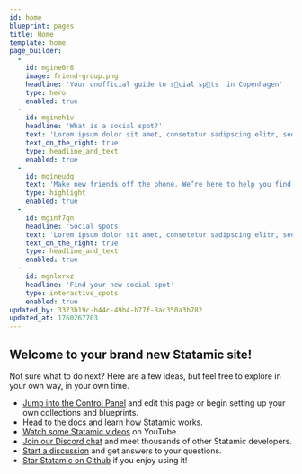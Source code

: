 ```yaml
---
id: home
blueprint: pages
title: Home
template: home
page_builder:
  -
    id: mgine0r8
    image: friend-group.png
    headline: 'Your unofficial guide to s👀cial sp👀ts  in Copenhagen'
    type: hero
    enabled: true
  -
    id: mgineh1v
    headline: 'What is a social spot?'
    text: 'Lorem ipsum dolor sit amet, consetetur sadipscing elitr, sed diam nonumy eirmod tempor invidunt ut labore et dolore magna aliquyam erat, sed diam voluptua. At vero eos et accusam et justo duo dolores et ea rebum. Stet clita kasd gubergren, no sea takimata sanctus est Lorem ipsum dolor sit amet.'
    text_on_the_right: true
    type: headline_and_text
    enabled: true
  -
    id: mgineudg
    text: 'Make new friends off the phone. We’re here to help you find your social spot.'
    type: highlight
    enabled: true
  -
    id: mginf7qn
    headline: 'Social spots'
    text: 'Lorem ipsum dolor sit amet, consetetur sadipscing elitr, sed diam nonumy eirmod tempor invidunt ut labore et dolore magna aliquyam erat, sed diam voluptua. At vero eos et accusam et justo duo dolores et ea rebum. Stet clita kasd gubergren, no sea takimata sanctus est Lorem ipsum dolor sit amet. Lorem ipsum dolor sit amet, consetetur sadipscing elitr, sed diam nonumy eirmod tempor invidunt ut labore et dolore magna aliquyam erat, sed diam voluptua. At vero eos et accusam et justo duo dolores et ea rebum. Stet clita kasd gubergren, no sea takimata sanctus est Lorem ipsum dolor sit amet.'
    text_on_the_right: true
    type: headline_and_text
    enabled: true
  -
    id: mgnlxrxz
    headline: 'Find your new social spot'
    type: interactive_spots
    enabled: true
updated_by: 3373b19c-b44c-49b4-b77f-8ac350a3b782
updated_at: 1760267703
---
```

## Welcome to your brand new Statamic site!

Not sure what to do next? Here are a few ideas, but feel free to explore in your own way, in your own time.

- [Jump into the Control Panel](/cp) and edit this page or begin setting up your own collections and blueprints.
- [Head to the docs](https://statamic.dev) and learn how Statamic works.
- [Watch some Statamic videos](https://youtube.com/statamic) on YouTube.
- [Join our Discord chat](https://statamic.com/discord) and meet thousands of other Statamic developers.
- [Start a discussion](https://github.com/statamic/cms/discussions) and get answers to your questions.
- [Star Statamic on Github](https://github.com/statamic/cms) if you enjoy using it!
